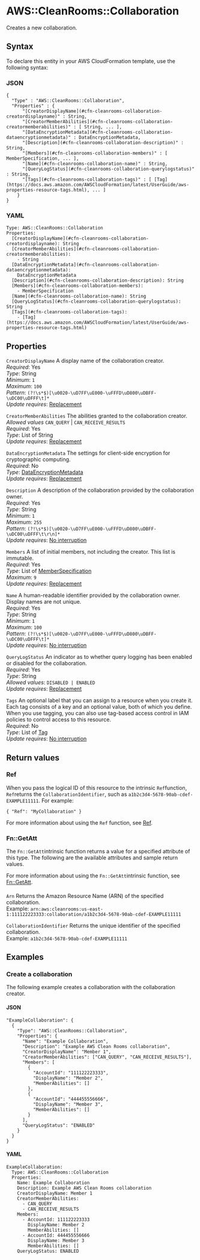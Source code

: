 # AWS::CleanRooms::Collaboration<a name="aws-resource-cleanrooms-collaboration"></a>

Creates a new collaboration\.

## Syntax<a name="aws-resource-cleanrooms-collaboration-syntax"></a>

To declare this entity in your AWS CloudFormation template, use the following syntax:

### JSON<a name="aws-resource-cleanrooms-collaboration-syntax.json"></a>

```
{
  "Type" : "AWS::CleanRooms::Collaboration",
  "Properties" : {
      "[CreatorDisplayName](#cfn-cleanrooms-collaboration-creatordisplayname)" : String,
      "[CreatorMemberAbilities](#cfn-cleanrooms-collaboration-creatormemberabilities)" : [ String, ... ],
      "[DataEncryptionMetadata](#cfn-cleanrooms-collaboration-dataencryptionmetadata)" : DataEncryptionMetadata,
      "[Description](#cfn-cleanrooms-collaboration-description)" : String,
      "[Members](#cfn-cleanrooms-collaboration-members)" : [ MemberSpecification, ... ],
      "[Name](#cfn-cleanrooms-collaboration-name)" : String,
      "[QueryLogStatus](#cfn-cleanrooms-collaboration-querylogstatus)" : String,
      "[Tags](#cfn-cleanrooms-collaboration-tags)" : [ [Tag](https://docs.aws.amazon.com/AWSCloudFormation/latest/UserGuide/aws-properties-resource-tags.html), ... ]
    }
}
```

### YAML<a name="aws-resource-cleanrooms-collaboration-syntax.yaml"></a>

```
Type: AWS::CleanRooms::Collaboration
Properties: 
  [CreatorDisplayName](#cfn-cleanrooms-collaboration-creatordisplayname): String
  [CreatorMemberAbilities](#cfn-cleanrooms-collaboration-creatormemberabilities): 
    - String
  [DataEncryptionMetadata](#cfn-cleanrooms-collaboration-dataencryptionmetadata): 
    DataEncryptionMetadata
  [Description](#cfn-cleanrooms-collaboration-description): String
  [Members](#cfn-cleanrooms-collaboration-members): 
    - MemberSpecification
  [Name](#cfn-cleanrooms-collaboration-name): String
  [QueryLogStatus](#cfn-cleanrooms-collaboration-querylogstatus): String
  [Tags](#cfn-cleanrooms-collaboration-tags): 
    - [Tag](https://docs.aws.amazon.com/AWSCloudFormation/latest/UserGuide/aws-properties-resource-tags.html)
```

## Properties<a name="aws-resource-cleanrooms-collaboration-properties"></a>

`CreatorDisplayName`  <a name="cfn-cleanrooms-collaboration-creatordisplayname"></a>
A display name of the collaboration creator\.  
*Required*: Yes  
*Type*: String  
*Minimum*: `1`  
*Maximum*: `100`  
*Pattern*: `(?!\s*$)[\u0020-\uD7FF\uE000-\uFFFD\uD800\uDBFF-\uDC00\uDFFF\t]*`  
*Update requires*: [Replacement](https://docs.aws.amazon.com/AWSCloudFormation/latest/UserGuide/using-cfn-updating-stacks-update-behaviors.html#update-replacement)

`CreatorMemberAbilities`  <a name="cfn-cleanrooms-collaboration-creatormemberabilities"></a>
The abilities granted to the collaboration creator\.  
*Allowed values* `CAN_QUERY` \| `CAN_RECEIVE_RESULTS`  
*Required*: Yes  
*Type*: List of String  
*Update requires*: [Replacement](https://docs.aws.amazon.com/AWSCloudFormation/latest/UserGuide/using-cfn-updating-stacks-update-behaviors.html#update-replacement)

`DataEncryptionMetadata`  <a name="cfn-cleanrooms-collaboration-dataencryptionmetadata"></a>
The settings for client\-side encryption for cryptographic computing\.  
*Required*: No  
*Type*: [DataEncryptionMetadata](aws-properties-cleanrooms-collaboration-dataencryptionmetadata.md)  
*Update requires*: [Replacement](https://docs.aws.amazon.com/AWSCloudFormation/latest/UserGuide/using-cfn-updating-stacks-update-behaviors.html#update-replacement)

`Description`  <a name="cfn-cleanrooms-collaboration-description"></a>
A description of the collaboration provided by the collaboration owner\.  
*Required*: Yes  
*Type*: String  
*Minimum*: `1`  
*Maximum*: `255`  
*Pattern*: `(?!\s*$)[\u0020-\uD7FF\uE000-\uFFFD\uD800\uDBFF-\uDC00\uDFFF\t\r\n]*`  
*Update requires*: [No interruption](https://docs.aws.amazon.com/AWSCloudFormation/latest/UserGuide/using-cfn-updating-stacks-update-behaviors.html#update-no-interrupt)

`Members`  <a name="cfn-cleanrooms-collaboration-members"></a>
A list of initial members, not including the creator\. This list is immutable\.  
*Required*: Yes  
*Type*: List of [MemberSpecification](aws-properties-cleanrooms-collaboration-memberspecification.md)  
*Maximum*: `9`  
*Update requires*: [Replacement](https://docs.aws.amazon.com/AWSCloudFormation/latest/UserGuide/using-cfn-updating-stacks-update-behaviors.html#update-replacement)

`Name`  <a name="cfn-cleanrooms-collaboration-name"></a>
A human\-readable identifier provided by the collaboration owner\. Display names are not unique\.  
*Required*: Yes  
*Type*: String  
*Minimum*: `1`  
*Maximum*: `100`  
*Pattern*: `(?!\s*$)[\u0020-\uD7FF\uE000-\uFFFD\uD800\uDBFF-\uDC00\uDFFF\t]*`  
*Update requires*: [No interruption](https://docs.aws.amazon.com/AWSCloudFormation/latest/UserGuide/using-cfn-updating-stacks-update-behaviors.html#update-no-interrupt)

`QueryLogStatus`  <a name="cfn-cleanrooms-collaboration-querylogstatus"></a>
An indicator as to whether query logging has been enabled or disabled for the collaboration\.  
*Required*: Yes  
*Type*: String  
*Allowed values*: `DISABLED | ENABLED`  
*Update requires*: [Replacement](https://docs.aws.amazon.com/AWSCloudFormation/latest/UserGuide/using-cfn-updating-stacks-update-behaviors.html#update-replacement)

`Tags`  <a name="cfn-cleanrooms-collaboration-tags"></a>
An optional label that you can assign to a resource when you create it\. Each tag consists of a key and an optional value, both of which you define\. When you use tagging, you can also use tag\-based access control in IAM policies to control access to this resource\.  
*Required*: No  
*Type*: List of [Tag](https://docs.aws.amazon.com/AWSCloudFormation/latest/UserGuide/aws-properties-resource-tags.html)  
*Update requires*: [No interruption](https://docs.aws.amazon.com/AWSCloudFormation/latest/UserGuide/using-cfn-updating-stacks-update-behaviors.html#update-no-interrupt)

## Return values<a name="aws-resource-cleanrooms-collaboration-return-values"></a>

### Ref<a name="aws-resource-cleanrooms-collaboration-return-values-ref"></a>

When you pass the logical ID of this resource to the intrinsic `Ref`function, `Ref`returns the `CollaborationIdentifier`, such as `a1b2c3d4-5678-90ab-cdef-EXAMPLE11111`\. For example: 

`{ "Ref": "MyCollaboration" }`

For more information about using the `Ref` function, see [Ref](https://docs.aws.amazon.com/AWSCloudFormation/latest/UserGuide/intrinsic-function-reference-ref.html)\.

### Fn::GetAtt<a name="aws-resource-cleanrooms-collaboration-return-values-fn--getatt"></a>

The `Fn::GetAtt`intrinsic function returns a value for a specified attribute of this type\. The following are the available attributes and sample return values\.

For more information about using the `Fn::GetAtt`intrinsic function, see [Fn::GetAtt](https://docs.aws.amazon.com/AWSCloudFormation/latest/UserGuide/intrinsic-function-reference-getatt.html)\.

#### <a name="aws-resource-cleanrooms-collaboration-return-values-fn--getatt-fn--getatt"></a>

`Arn`  <a name="Arn-fn::getatt"></a>
Returns the Amazon Resource Name \(ARN\) of the specified collaboration\.  
Example: `arn:aws:cleanrooms:us-east-1:111122223333:collaboration/a1b2c3d4-5678-90ab-cdef-EXAMPLE11111`

`CollaborationIdentifier`  <a name="CollaborationIdentifier-fn::getatt"></a>
Returns the unique identifier of the specified collaboration\.  
Example: `a1b2c3d4-5678-90ab-cdef-EXAMPLE11111`

## Examples<a name="aws-resource-cleanrooms-collaboration--examples"></a>



### Create a collaboration<a name="aws-resource-cleanrooms-collaboration--examples--Create_a_collaboration"></a>

The following example creates a collaboration with the collaboration creator\.

#### JSON<a name="aws-resource-cleanrooms-collaboration--examples--Create_a_collaboration--json"></a>

```
"ExampleCollaboration": {
  {
    "Type": "AWS::CleanRooms::Collaboration",
    "Properties": {
      "Name": "Example Collaboration",
      "Description": "Example AWS Clean Rooms collaboration",
      "CreatorDisplayName": "Member 1",
      "CreatorMemberAbilities": ["CAN_QUERY", "CAN_RECEIVE_RESULTS"],
      "Members": [
        {
          "AccountId": "111122223333",
          "DisplayName": "Member 2",
          "MemberAbilities": []
        },
        {
          "AccountId": "444455556666",
          "DisplayName": "Member 3",
          "MemberAbilities": []
        }
      ],
      "QueryLogStatus": "ENABLED"
    }
  }
}
```

#### YAML<a name="aws-resource-cleanrooms-collaboration--examples--Create_a_collaboration--yaml"></a>

```
ExampleCollaboration:
  Type: AWS::CleanRooms::Collaboration
  Properties:
    Name: Example Collaboration
    Description: Example AWS Clean Rooms collaboration
    CreatorDisplayName: Member 1
    CreatorMemberAbilities:
      - CAN_QUERY
      - CAN_RECEIVE_RESULTS
    Members:
      - AccountId: 111122223333
        DisplayName: Member 2
        MemberAbilities: []
      - AccountId: 444455556666
        DisplayName: Member 3
        MemberAbilities: []
    QueryLogStatus: ENABLED
```